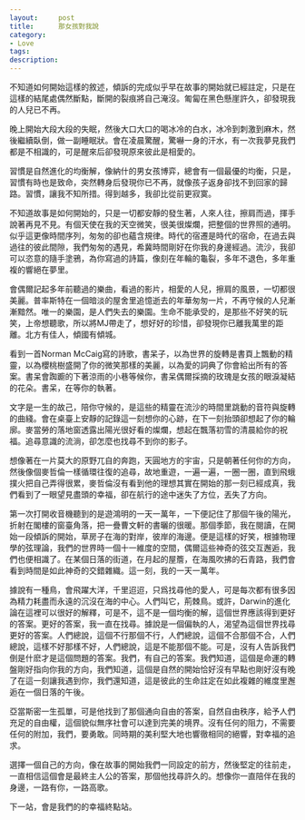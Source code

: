 ```yaml
---
layout:     post
title:      那女孩對我說
category:   
- Love
tags: 
description: 
---
```


不知道如何開始這樣的敘述，傾訴的完成似乎早在故事的開始就已經註定，只是在這樣的結尾處偶然斷點，斷開的裂痕將自己淹沒。匍匐在黑色懸崖許久，卻發現我的人兒已不再。

晚上開始大段大段的失眠，然後大口大口的喝冰冷的白水，冰冷到刺激到麻木，然後繼續臥倒，做一副睡眠狀。會在凌晨驚醒，驚嚇一身的汗水，有一次我夢見我們都是不相識的，可是醒來后卻發現原來彼此是相愛的。

習慣是自然進化的均衡解，像納什的男女孩博弈，總會有一個最優的均衡，只是，習慣有時也是致命，突然轉身后發現你已不再，就像孩子返身卻找不到回家的歸路。習慣，讓我不知所措。得到越多，我卻比從前更寂寞。

不知道故事是如何開始的，只是一切都安靜的發生著，人來人往，擦肩而過，揮手說著再見不見。有個天使在我的天空微笑，很美很燦爛，把整個的世界照的通明。似乎這更像時間序列，匆匆的卻也蘊含規律。時代的宿遷是時代的宿命，在過去與過往的彼此間隙，我們匆匆的遇見，希冀時間剛好在你我的身邊經過。流沙，我卻可以恣意的隨手塗鴉，為你寫過的詩篇，像刻在年輪的龜裂，多年不退色，多年重複的響絕在夢里。

會偶爾記起多年前聽過的樂曲，看過的影片，相愛的人兒，擦肩的風景，一切都很美麗。普率斯特在一個暗淡的屋舍里追憶逝去的年華匆匆一片，不再守候的人兒漸漸黯然。唯一的樂園，是人們失去的樂園。生命不能承受的，是那些不好笑的玩笑，上帝想聽歌，所以將MJ帶走了，想好好的珍惜，卻發現你已離我萬里的距離。北方有佳人，傾國有傾城。

看到一首Norman McCaig寫的詩歌，書呆子，以為世界的旋轉是書頁上飄動的精靈，以為櫻桃樹盛開了你的微笑那樣的美麗，以為愛的詞典了你會給出所有的答案。書呆會踟躕的下著涼雨的小巷等候你，書呆偶爾採摘的玫瑰是女孩的眼淚凝結的花朵。書呆，在等你的執著。

文字是一生的故己，陪你守候的，是這些的精靈在流沙的時間里跳動的音符與旋轉的曲綫。會在桌臺上安靜的記錄這一刻想你的心跡，在下一刻抬頭卻想起了你的輪廓。麥當勞的落地窗透露出陽光很好看的燦爛，想起在飄落初雪的清晨給你的祝福。追尋意識的流淌，卻怎麼也找尋不到你的影子。

想像著在一片莫大的原野兀自的奔跑，天圓地方的宇宙，只是朝著任何你的方向，然後像個麥哲倫一樣循環往復的追尋，故地重遊，一遍一遍，一圈一圈，直到飛蛾撲火把自己弄得很累，麥哲倫沒有看到他的理想其實在開始的那一刻已經成真，我們看到了一眼望見盡頭的幸福，卻在航行的途中迷失了方位，丟失了方向。

第一次打開收音機聽到的是遊鴻明的一天一萬年，一下便記住了那個午後的陽光，折射在閣樓的窗臺角落，把一疊曹文軒的書曬的很暖。那個季節，我在閱讀，在開始一段傾訴的開始，草房子在海的對岸，彼岸的海邊。便是這樣的好笑，根據物理學的弦理論，我們的世界時一個十一維度的空間，偶爾這些神奇的弦交互邂逅，我們也便相識了。在某個日落的街道，在月起的屋簷，在海風吹拂的石青路，我們會看到時間是如此神奇的交錯雜織。這一刻，我的一天一萬年。

據說有一種鳥，會飛躍大洋，千里迢迢，只爲找尋他的愛人，可是每次都有很多因為精力耗盡而永遠的沉沒在海的中心。人們叫它，荊棘鳥。或許，Darwin的進化論在這裡可以很好的解釋，可是不，這不是一個均衡的解，這個世界應該得到更好的答案。更好的答案，我一直在找尋。據說是一個偏執的人，渴望為這個世界找尋更好的答案。人們總說，這個不行那個不行，人們總說，這個不合那個不合，人們總說，這樣不好那樣不好，人們總說，這是不能那個不能。可是，沒有人告訴我們倒是什麽才是這個問題的答案。我們，有自己的答案。我們知道，這個是命運的轉盤剛好指向你我的方向，我們知道，這個是自然的開始恰好沒有早點也剛好沒有晚了在這一刻讓我遇到你，我們還知道，這是彼此的生命註定在如此複雜的維度里邂逅在一個日落的午後。

亞當斯密一生孤單，可是他找到了那個通向自由的答案，自然自由秩序，給予人們充足的自由權，這個貌似無序社會可以達到完美的境界。沒有任何的阻力，不需要任何的附加，我們，要勇敢。同時期的美利堅大地也響徹相同的絕響，對幸福的追求。

選擇一個自己的方向，像在故事的開始我們一同設定的前方，然後堅定的往前走，一直相信這個會是最終主人公的答案，那個他找尋許久的。想像你一直陪伴在我的身邊，一路有你，一路高歌。

下一站，會是我們的的幸福終點站。